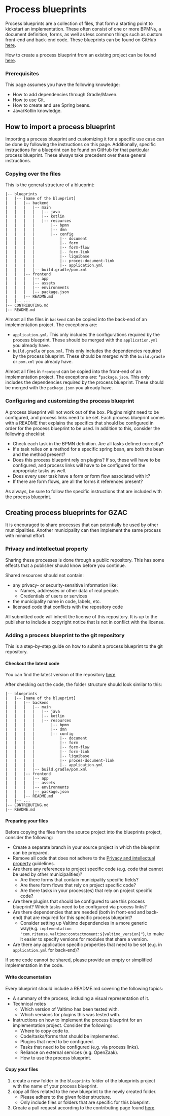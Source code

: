 # Process blueprints

Process blueprints are a collection of files, that form a starting point to kickstart an implementation. These often
consist of one or more BPMNs, a document definition, forms, as well as less common things such as custom front-end and
back-end code. These blueprints can be found on GitHub [here](https://github.com/generiekzaakafhandelcomponent/Basisprocessen).

How to create a process blueprint from an existing project can be found [here](#creating-process-blueprints-for-gzac).

### Prerequisites

This page assumes you have the following knowledge:
* How to add dependencies through Gradle/Maven.
* How to use Git.
* How to create and use Spring beans.
* Java/Kotlin knowledge.

## How to import a process blueprint

Importing a process blueprint and customizing it for a specific use case can be done by following the instructions on
this page. Additionally, specific instructions for a blueprint can be found on GitHub for that particular process
blueprint. These always take precedent over these general instructions.

### Copying over the files

This is the general structure of a blueprint:

```
|-- blueprints
|   |-- [name of the blueprint]
|   |   |-- backend
|   |   |   |-- main
|   |   |   |   |-- java
|   |   |   |   |-- kotlin
|   |   |   |   |-- resources
|   |   |   |       |-- bpmn
|   |   |   |       |-- dmn
|   |   |   |       |-- config
|   |   |   |           |-- document
|   |   |   |           |-- form
|   |   |   |           |-- form-flow
|   |   |   |           |-- form-link
|   |   |   |           |-- liquibase
|   |   |   |           |-- proces-document-link
|   |   |   |           |-- application.yml
|   |   |   |-- build.gradle/pom.xml
|   |   |-- frontend
|   |   |   |-- app
|   |   |   |-- assets
|   |   |   |-- environments
|   |   |   |-- package.json
|   |   |-- README.md
|   |-- ...
|-- CONTRIBUTING.md
|-- README.md
```

Almost all the files in `backend` can be copied into the back-end of an implementation project. The exceptions are:
* `application.yml`. This only includes the configurations required by the process blueprint. These should be merged
with the `application.yml` you already have.
* `build.gradle` or `pom.xml`. This only includes the dependencies required by the process blueprint. These should be
merged with the `build.gradle` or `pom.xml` you already have.

Almost all files in `frontend` can be copied into the front-end of an implementation project. The exceptions are:
*`package.json`. This only includes the dependencies required by the process blueprint. These should be merged with
the `package.json` you already have.

### Configuring and customizing the process blueprint

A process blueprint will not work out of the box. Plugins might need to be configured, and process links need to be set.
Each process blueprint comes with a README that explains the specifics that should be configured in order for the
process blueprint to be used. In addition to this, consider the following checklist:

* Check each task in the BPMN definition. Are all tasks defined correctly?
* If a task relies on a method for a specific spring bean, are both the bean and the method present?
* Does this process blueprint rely on plugins? If so, these will have to be configured, and process links will have to
be configured for the appropriate tasks as well.
* Does every user task have a form or form flow associated with it?
* If there are form flows, are all the forms it references present?

As always, be sure to follow the specific instructions that are included with the process blueprint.

## Creating process blueprints for GZAC
It is encouraged to share processes that can potentially be used by other municipalities. Another municipality can then
implement the same process with minimal effort.

### Privacy and intellectual property
Sharing these processes is done through a public repository. This has some effects that a publisher should know before
you continue.

Shared resources should not contain:
* any privacy- or security-sensitive information like:
    * Names, addresses or other data of real people.
    * Credentials of users or services
* the municipality name in code, labels, etc.
* licensed code that conflicts with the repository code

All submitted code will inherit the license of this repository. It is up to the publisher to include a copyright notice
that is not in conflict with the license.

### Adding a process blueprint to the git repository
This is a step-by-step guide on how to submit a process blueprint to the git repository.

#### Checkout the latest code
You can find the latest version of the repository [here](https://github.com/generiekzaakafhandelcomponent/Basisprocessen)

After checking out the code, the folder structure should look similar to this:
```
|-- blueprints
|   |-- [name of the blueprint]
|   |   |-- backend
|   |   |   |-- main
|   |   |   |   |-- java
|   |   |   |   |-- kotlin
|   |   |   |   |-- resources
|   |   |   |       |-- bpmn
|   |   |   |       |-- dmn
|   |   |   |       |-- config
|   |   |   |           |-- document
|   |   |   |           |-- form
|   |   |   |           |-- form-flow
|   |   |   |           |-- form-link
|   |   |   |           |-- liquibase
|   |   |   |           |-- proces-document-link
|   |   |   |           |-- application.yml
|   |   |   |-- build.gradle/pom.xml
|   |   |-- frontend
|   |   |   |-- app
|   |   |   |-- assets
|   |   |   |-- environments
|   |   |   |-- package.json
|   |   |-- README.md
|   |-- ...
|-- CONTRIBUTING.md
|-- README.md
```

#### Preparing your files
Before copying the files from the source project into the blueprints project, consider the following:
- Create a separate branch in your source project in which the blueprint can be prepared.
- Remove all code that does not adhere to the [Privacy and intellectual property](#privacy-and-intellectual-property)
guidelines.
- Are there any references to project specific code (e.g. code that cannot be used by other municipalities)?
  - Are there forms that contain municipality specific fields?
  - Are there form flows that rely on project specific code?
  - Are there tasks in your process(es) that rely on project specific code?
- Are there plugins that should be configured to use this process blueprint? Which tasks need to be configured via
process links?
- Are there dependencies that are needed (both in front-end and back-end) that are required for this specific process
  blueprint?
  - Consider setting up Valtimo dependencies in a more generic way(e.g.
`implementation "com.ritense.valtimo:contactmoment:${valtimo_version}"`), to make it easier to specify versions for
modules that share a version.
- Are there any application specific properties that need to be set (e.g. in `application.yml` for back-end)?

If some code cannot be shared, please provide an empty or simplified implementation in the code.

#### Write documentation
Every blueprint should include a README.md covering the following topics:
* A summary of the process, including a visual representation of it.
* Technical notes
  * Which version of Valtimo has been tested with.
  * Which versions for plugins this was tested with.
* Instructions on how to implement the process blueprint for an implementation project. Consider the following:
  * Where to copy code to.
  * Code/tasks/forms that should be implemented.
  * Plugins that need to be configured.
  * Tasks that need to be configured (e.g. via process links).
  * Reliance on external services (e.g. OpenZaak).
  * How to use the process blueprint.

#### Copy your files
1. create a new folder in the `blueprints` folder of the blueprints project with the name of your process blueprint.
2. copy all files related to the new blueprint to the newly created folder.
    * Please adhere to the given folder structure.
    * Only include files or folders that are specific for this blueprint.
3. Create a pull request according to the contributing page found [here](https://github.com/generiekzaakafhandelcomponent/Basisprocessen/blob/feature/generieke-zaak/CONTRIBUTING.md).
